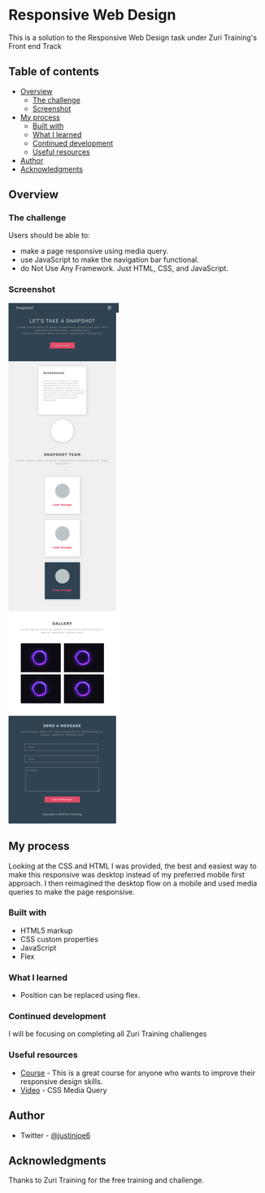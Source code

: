 # Responsive Web Design

This is a solution to the Responsive Web Design task under Zuri Training's Front end Track

## Table of contents

- [Overview](#overview)
  - [The challenge](#the-challenge)
  - [Screenshot](#screenshot)
- [My process](#my-process)
  - [Built with](#built-with)
  - [What I learned](#what-i-learned)
  - [Continued development](#continued-development)
  - [Useful resources](#useful-resources)
- [Author](#author)
- [Acknowledgments](#acknowledgments)

## Overview

### The challenge

Users should be able to:

- make a page responsive using media query.
- use JavaScript to make the navigation bar functional.
- do Not Use Any Framework. Just HTML, CSS, and JavaScript.

### Screenshot

![Screenshot of my solution](screenshot.png)

## My process

Looking at the CSS and HTML I was provided, the best and easiest way to make this responsive was desktop instead of my preferred mobile first approach. I then reimagined the desktop flow on a mobile and used media queries to make the page responsive.

### Built with

- HTML5 markup
- CSS custom properties
- JavaScript
- Flex

### What I learned

- Position can be replaced using flex.

### Continued development

I will be focusing on completing all Zuri Training challenges

### Useful resources

- [Course](https://courses.kevinpowell.co/courses/conquering-responsive-layouts/) - This is a great course for anyone who wants to improve their responsive design skills.
- [Video](https://www.youtube.com/watch?v=YET_K1w0PJo) - CSS Media Query

## Author

- Twitter - [@justinjoe6](https://www.twitter.com/justinjoe6)

## Acknowledgments

Thanks to Zuri Training for the free training and challenge.
